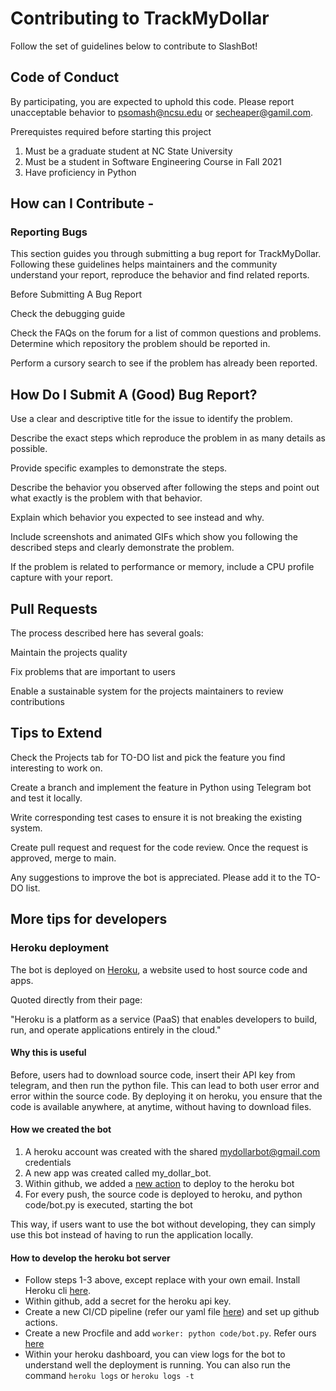 # Contributing to TrackMyDollar

Follow the set of guidelines below to contribute to SlashBot!

## Code of Conduct

By participating, you are expected to uphold this code. Please report unacceptable behavior to psomash@ncsu.edu or secheaper@gamil.com.

Prerequistes required before starting this project

1. Must be a graduate student at NC State University
2. Must be a student in Software Engineering Course in Fall 2021
3. Have proficiency in Python

## How can I Contribute -
 
### Reporting Bugs

This section guides you through submitting a bug report for TrackMyDollar.
Following these guidelines helps maintainers and the community understand your report, reproduce the behavior and find related reports.

Before Submitting A Bug Report

Check the debugging guide

Check the FAQs on the forum for a list of common questions and problems.
Determine which repository the problem should be reported in.

Perform a cursory search to see if the problem has already been reported.

## How Do I Submit A (Good) Bug Report?

Use a clear and descriptive title for the issue to identify the problem.

Describe the exact steps which reproduce the problem in as many details as possible.

Provide specific examples to demonstrate the steps.

Describe the behavior you observed after following the steps and point out what exactly is the problem with that behavior.

Explain which behavior you expected to see instead and why.

Include screenshots and animated GIFs which show you following the described steps and clearly demonstrate the problem.

If the problem is related to performance or memory, include a CPU profile capture with your report.

## Pull Requests

The process described here has several goals:

Maintain the projects quality

Fix problems that are important to users

Enable a sustainable system for the projects maintainers to review contributions

## Tips to Extend

Check the Projects tab for TO-DO list and pick the feature you find interesting to work on.

Create a branch and implement the feature in Python using Telegram bot and test it locally.

Write corresponding test cases to ensure it is not breaking the existing system.

Create pull request and request for the code review. Once the request is approved, merge to main.

Any suggestions to improve the bot is appreciated. Please add it to the TO-DO list.

## More tips for developers
### Heroku deployment
The bot is deployed on [Heroku](https://www.heroku.com/), a website used to host source code and apps.

Quoted directly from their page:

"Heroku is a platform as a service (PaaS) that enables developers to build, run, and operate applications entirely in the cloud."


#### Why this is useful

Before, users had to download source code, insert their API key from telegram, and then run the python file. 
This can lead to both user error and error within the source code. By deploying it on heroku, you ensure that
the code is available anywhere, at anytime, without having to download files.


#### How we created the bot

1. A heroku account was created with the shared mydollarbot@gmail.com credentials
2. A new app was created called my_dollar_bot. 
3. Within github, we added a [new action](.github/workflows/deploy.yml) to deploy to the heroku bot
4. For every push, the source code is deployed to heroku, and python code/bot.py is executed, starting the bot

This way, if users want to use the bot without developing, they can simply use this bot instead of having to run the
application locally.

#### How to develop the heroku bot server

- Follow steps 1-3 above, except replace with your own email. Install Heroku cli [here](https://devcenter.heroku.com/articles/heroku-cli#download-and-install).
- Within github, add a secret for the heroku api key.
- Create a new CI/CD pipeline (refer our yaml file [here](.github/workflows/deploy.yml)) and set up github actions.
- Create a new Procfile and add `worker: python code/bot.py`. Refer ours [here](https://github.com/mtkumar123/MyDollarBot/blob/main/Procfile)
- Within your heroku dashboard, you can view logs for the bot to understand well the deployment is running. You can also run the command `heroku logs` or `heroku logs -t`
